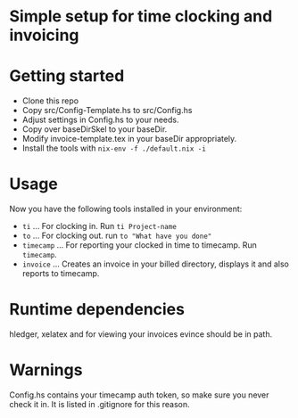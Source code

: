 # Simple setup for time clocking and invoicing
 
# Getting started

- Clone this repo 
- Copy src/Config-Template.hs to src/Config.hs
- Adjust settings in Config.hs to your needs.
- Copy over baseDirSkel to your baseDir.
- Modify invoice-template.tex in your baseDir appropriately.
- Install the tools with `nix-env -f ./default.nix -i`

# Usage

Now you have the following tools installed in your environment:

- `ti` ... For clocking in. Run `ti Project-name`
- `to` ... For clocking out. run `to "What have you done"`
- `timecamp` ... For reporting your clocked in time to timecamp. Run `timecamp`.
- `invoice` ... Creates an invoice in your billed directory, displays it and
  also reports to timecamp.
  
# Runtime dependencies

hledger, xelatex and for viewing your invoices evince should be in path.


# Warnings

Config.hs contains your timecamp auth token, so make sure you never check it in. It is listed in .gitignore for this reason.
